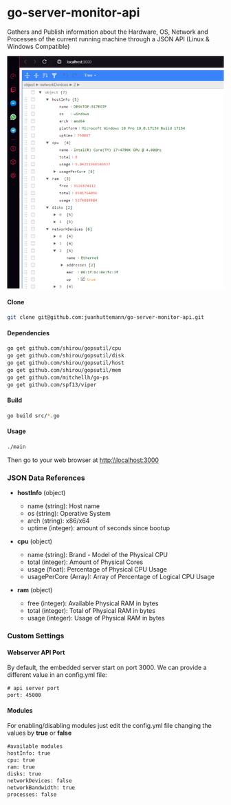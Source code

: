 # go-server-monitor-api

Gathers and Publish information about the Hardware, OS, Network and Processes of the current running machine through a JSON API (Linux & Windows Compatible)

![preview](https://raw.githubusercontent.com/juanhuttemann/go-server-monitor-api/master/images/preview.png)


#### Clone 

```sh
git clone git@github.com:juanhuttemann/go-server-monitor-api.git
```

#### Dependencies 

```sh
go get github.com/shirou/gopsutil/cpu
go get github.com/shirou/gopsutil/disk
go get github.com/shirou/gopsutil/host
go get github.com/shirou/gopsutil/mem
go get github.com/mitchellh/go-ps
go get github.com/spf13/viper
```

#### Build 

```sh
go build src/*.go
```

#### Usage

```sh
./main
```

Then go to your web browser at [http:\\\localhost:3000](http:\\localhost:3000)



### JSON Data References

* **hostInfo** (object)
    * name (string): Host name
    * os (string): Operative System
    * arch (string): x86/x64
    * uptime (integer): amount of seconds since bootup
    
* **cpu** (object)
    * name (string): Brand - Model of the Physical CPU
    * total (integer): Amount of Physical Cores
    * usage (float): Percentage of Physical CPU Usage
    * usagePerCore (Array): Array of Percentage of Logical CPU Usage
    
* **ram** (object)
    * free (integer): Available Physical RAM in bytes
    * total (integer): Total of Physical RAM in bytes
    * usage (integer): Usage of Physical RAM in bytes




### Custom Settings


#### Webserver API Port

By default, the embedded server start on port 3000. We can provide a different value in an config.yml file:

```
# api server port
port: 45000
```

#### Modules

For enabling/disabling modules just edit the config.yml file changing the values by **true** or **false**

```
#available modules
hostInfo: true
cpu: true
ram: true
disks: true
networkDevices: false
networkBandwidth: true
processes: false
```
       
       
